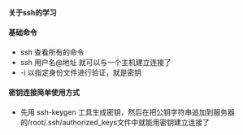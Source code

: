 #### 关于ssh的学习

#### 基础命令
- ssh 查看所有的命令
- ssh 用户名@地址 就可以与一个主机建立连接了
- -i 以指定身份文件进行验证，就是密钥

#### 密钥连接简单使用方式

- 先用 ssh-keygen 工具生成密钥，然后在把公钥字符串追加到服务器的/root/.ssh/authorized_keys文件中就能用密钥建立连接了